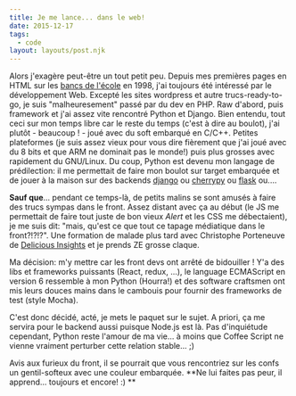 ```yaml
---
title: Je me lance... dans le web!
date: 2015-12-17
tags:
  - code
layout: layouts/post.njk
---
```


Alors j'exagère peut-être un tout petit peu. Depuis mes premières pages en HTML sur les [bancs de l'école](https://www.enseirb-matmeca.fr/fr) en 1998, j'ai toujours été intéressé par le développement Web. Excepté les sites wordpress et autre trucs-ready-to-go, je suis "malheuresement" passé par du dev en PHP. Raw d'abord, puis framework et j'ai assez vite rencontré Python et Django. Bien entendu, tout ceci sur mon temps libre car le reste du temps (c'est à dire au boulot), j'ai plutôt - beaucoup ! - joué avec du soft embarqué en C/C++. Petites plateformes (je suis assez vieux pour vous dire fièrement que j'ai joué avec du 8 bits et que ARM ne dominait pas le monde!) puis plus grosses avec rapidement du GNU/Linux. Du coup, Python est devenu mon langage de prédilection: il me permettait de faire mon boulot sur target embarquée et de jouer à la maison sur des backends [django](https://www.djangoproject.com/) ou [cherrypy](https://docs.cherrypy.dev) ou [flask](https://palletsprojects.com/p/flask/) ou....

**Sauf que**... pendant ce temps-là, de petits malins se sont amusés à faire des trucs sympas dans le front. Assez distant avec ça au début (le JS me permettait de faire tout juste de bon vieux _Alert_ et les CSS me débectaient), je me suis dit: "mais, qu'est ce que tout ce tapage médiatique dans le front?!?!?". Une formation de malade plus tard avec Christophe Porteneuve de [Delicious Insights](https://delicious-insights.com/) et je prends ZE grosse claque.

Ma décision: m'y mettre car les front devs ont arrêté de bidouiller ! Y'a des libs et frameworks puissants (React, redux, ...), le language ECMAScript en version 6 ressemble à mon Python (Hourra!) et des software craftsmen ont mis leurs douces mains dans le cambouis pour fournir des frameworks de test (style Mocha).

C'est donc décidé, acté, je mets le paquet sur le sujet. A priori, ça me servira pour le backend aussi puisque Node.js est là. Pas d'inquiétude cependant, Python reste l'amour de ma vie... à moins que Coffee Script ne vienne vraiment perturber cette relation stable... ;)

Avis aux furieux du front, il se pourrait que vous rencontriez sur les confs un gentil-softeux avec une couleur embarquée. **Ne lui faites pas peur, il apprend... toujours et encore! :) **
